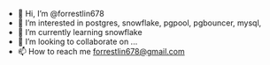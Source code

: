 - 👋 Hi, I’m @forrestlin678
- 👀 I’m interested in postgres, snowflake, pgpool, pgbouncer, mysql, 
- 🌱 I’m currently learning snowflake
- 💞️ I’m looking to collaborate on ...
- 📫 How to reach me forrestlin678@gmail.com

<!---
forrestlin678/forrestlin678 is a ✨ special ✨ repository because its `README.md` (this file) appears on your GitHub profile.
You can click the Preview link to take a look at your changes.
--->
